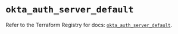 # `okta_auth_server_default`

Refer to the Terraform Registry for docs: [`okta_auth_server_default`](https://registry.terraform.io/providers/okta/okta/4.19.0/docs/resources/auth_server_default).
